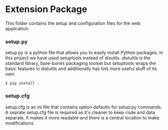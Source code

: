 # Extension Package
This folder contains the setup and configuration files for the web application. 

### setup.py
setup.py is a python file that allows you to easily install Python packages. In this project we have used setuptools instead of disutils. distutils is the standard library, bare-bones packaging toolset but setuptools wraps the basic features in distutils and additionally has lots more useful stuff of its own.

```
$ pip install . 
```

### setup.cfg
setup.cfg is an ini file that contains option defaults for setup.py commands. A seprate setup.cfg file is required as it's cleaner to keep code and data separate. It makes it more readable and there is a central location to make modifications. 
